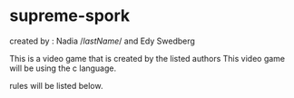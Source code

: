 # supreme-spork

created by : Nadia /*lastName*/ and Edy Swedberg 

This is a video game that is created by the listed authors 
This video game will be using the c language.

rules will be listed below.
